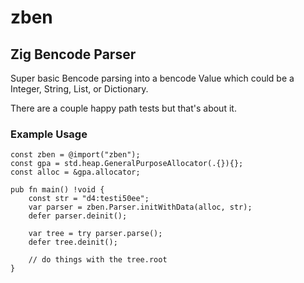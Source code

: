 zben
======
Zig Bencode Parser
---------

Super basic Bencode parsing into a bencode Value which could be a Integer, String, List, or Dictionary.

There are a couple happy path tests but that's about it.

### Example Usage
```
const zben = @import("zben");
const gpa = std.heap.GeneralPurposeAllocator(.{}){};
const alloc = &gpa.allocator;

pub fn main() !void {
    const str = "d4:testi50ee";
    var parser = zben.Parser.initWithData(alloc, str);
    defer parser.deinit();

    var tree = try parser.parse();
    defer tree.deinit();

    // do things with the tree.root
}
```